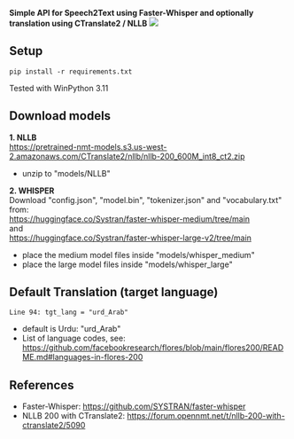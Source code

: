 **Simple API for Speech2Text using Faster-Whisper and optionally translation using CTranslate2 / NLLB**
![](/Demo.png?raw=true)

## Setup
```
pip install -r requirements.txt
```
Tested with WinPython 3.11


## Download models
**1. NLLB**<br>
https://pretrained-nmt-models.s3.us-west-2.amazonaws.com/CTranslate2/nllb/nllb-200_600M_int8_ct2.zip<br>
- unzip to "models/NLLB"<br>

**2. WHISPER**<br>
Download "config.json", "model.bin", "tokenizer.json" and "vocabulary.txt" from:<br>
https://huggingface.co/Systran/faster-whisper-medium/tree/main<br>
and<br>
https://huggingface.co/Systran/faster-whisper-large-v2/tree/main<br>

- place the medium model files inside "models/whisper_medium"
- place the large model files inside "models/whisper_large"

## Default Translation (target language)
```
Line 94: tgt_lang = "urd_Arab"
```
- default is Urdu: "urd_Arab"
- List of language codes, see: https://github.com/facebookresearch/flores/blob/main/flores200/README.md#languages-in-flores-200

## References<br>
- Faster-Whisper: https://github.com/SYSTRAN/faster-whisper
- NLLB 200 with CTranslate2: https://forum.opennmt.net/t/nllb-200-with-ctranslate2/5090
